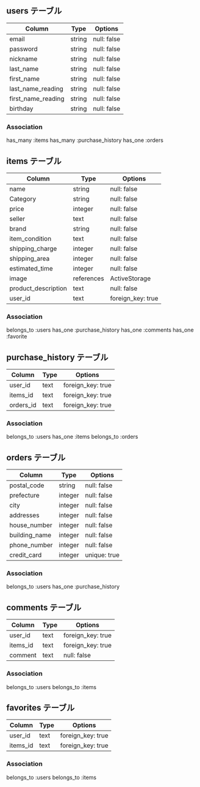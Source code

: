 ## users テーブル

| Column              | Type          | Options          |
| ------------------- | ------------- | ---------------- |
| email               | string        | null: false      |
| password            | string        | null: false      |
| nickname            | string        | null: false      |
| last_name					  | string        | null: false      |
| first_name          | string        | null: false      |
| last_name_reading   | string        | null: false      |
| first_name_reading  | string        | null: false      |
| birthday            | string        | null: false      |

### Association
has_many :items
has_many :purchase_history
has_one :orders

## items テーブル

| Column              | Type          | Options           |
| ------------------- | ------------- | ----------------- |
| name                | string        | null: false       |
| Category            | string        | null: false       |
| price               | integer       | null: false       |
| seller              | text          | null: false       |
| brand               | string        | null: false       |
| item_condition      | text          | null: false       |
| shipping_charge     | integer       | null: false       |
| shipping_area       | integer       | null: false       |
| estimated_time      | integer       | null: false       |
| image               | references    | ActiveStorage     |
| product_description | text          | null: false       |
| user_id             | text          | foreign_key: true |

### Association
belongs_to :users
has_one :purchase_history
has_one :comments
has_one :favorite

## purchase_history  テーブル

| Column              | Type          | Options           |
| ------------------- | ------------- | ----------------- |
| user_id             | text          | foreign_key: true |
| items_id            | text          | foreign_key: true |
| orders_id           | text          | foreign_key: true |

### Association
belongs_to :users
has_one :items
belongs_to :orders

## orders  テーブル

| Column              | Type          | Options           |
| ------------------- | ------------- | ----------------- |
| postal_code         | string        | null: false       |
| prefecture          | integer       | null: false       |
| city                | integer       | null: false       |
| addresses           | integer       | null: false       |
| house_number        | integer       | null: false       |
| building_name       | integer       | null: false       |
| phone_number        | integer       | null: false       |
| credit_card         | integer       | unique: true      |

### Association
belongs_to :users
has_one :purchase_history

## comments  テーブル

| Column              | Type          | Options           |
| ------------------- | ------------- | ----------------- |
| user_id             | text          | foreign_key: true |
| items_id            | text          | foreign_key: true |
| comment             | text          | null: false       |

### Association
belongs_to :users
belongs_to :items

## favorites  テーブル

| Column              | Type          | Options           |
| ------------------- | ------------- | ----------------- |
| user_id             | text          | foreign_key: true |
| items_id            | text          | foreign_key: true |

### Association
belongs_to :users
belongs_to :items
